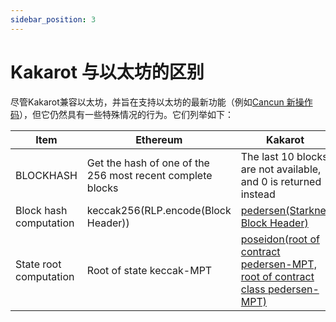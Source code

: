 ```yaml
---
sidebar_position: 3
---
```


# Kakarot 与以太坊的区别

尽管Kakarot兼容以太坊，并旨在支持以太坊的最新功能（例如[Cancun 新操作码](https://blog.ethereum.org/2024/01/10/goerli-dencun-announcement)），但它仍然具有一些特殊情况的行为。它们列举如下：

| Item                   | Ethereum                                                   | Kakarot                                                                                                                                                                               |
| ---------------------- | ---------------------------------------------------------- | ------------------------------------------------------------------------------------------------------------------------------------------------------------------------------------- |
| BLOCKHASH              | Get the hash of one of the 256 most recent complete blocks | The last 10 blocks are not available, and 0 is returned instead                                                                                                                       |
| Block hash computation | keccak256(RLP.encode(Block Header))                        | [pedersen(Starknet Block Header)](https://docs.starknet.io/documentation/architecture_and_concepts/Network_Architecture/header/)                                                      |
| State root computation | Root of state keccak-MPT                                   | [poseidon(root of contract pedersen-MPT, root of contract class pedersen-MPT)](https://docs.starknet.io/documentation/architecture_and_concepts/Network_Architecture/starknet-state/) |
